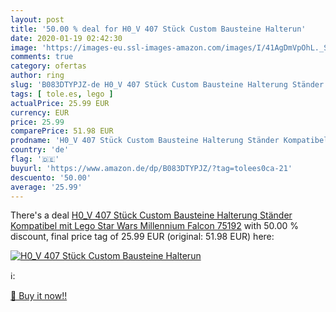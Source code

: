 ```yaml
---
layout: post
title: '50.00 % deal for H0_V 407 Stück Custom Bausteine Halterun'
date: 2020-01-19 02:42:30
image: 'https://images-eu.ssl-images-amazon.com/images/I/41AgDmVpOhL._SL200_.jpg'
comments: true
category: ofertas
author: ring
slug: 'B083DTYPJZ-de H0_V 407 Stück Custom Bausteine Halterung Ständer...'
tags: [ tole.es, lego ]
actualPrice: 25.99 EUR
currency: EUR
price: 25.99
comparePrice: 51.98 EUR
prodname: 'H0_V 407 Stück Custom Bausteine Halterung Ständer Kompatibel mit Lego Star Wars Millennium Falcon 75192'
country: 'de'
flag: '🇩🇪'
buyurl: 'https://www.amazon.de/dp/B083DTYPJZ/?tag=tolees0ca-21'
descuento: '50.00'
average: '25.99'
---
```


There's a deal [H0_V 407 Stück Custom Bausteine Halterung Ständer Kompatibel mit Lego Star Wars Millennium Falcon 75192](https://www.amazon.de/dp/B083DTYPJZ/?tag=tolees0ca-21)  with  50.00 % discount, final price tag of  25.99 EUR (original: 51.98 EUR) here:

[![H0_V 407 Stück Custom Bausteine Halterun](https://images-eu.ssl-images-amazon.com/images/I/41AgDmVpOhL._SL200_.jpg)](https://www.amazon.de/dp/B083DTYPJZ/?tag=tolees0ca-21)

ℹ️:


[🛒 Buy it now!!](https://www.amazon.de/dp/B083DTYPJZ/?tag=tolees0ca-21)
